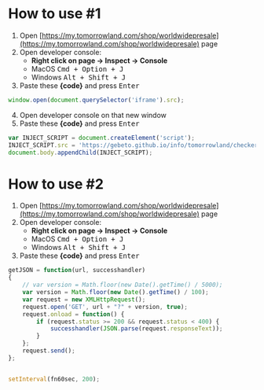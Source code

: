 # How to use #1

1. Open [https://my.tomorrowland.com/shop/worldwidepresale](https://my.tomorrowland.com/shop/worldwidepresale) page
2. Open developer console:
    - **Right click on page -> Inspect -> Console**
    - MacOS <kbd>Cmd + Option + J</kbd>
    - Windows <kbd>Alt + Shift + J</kbd>
3. Paste these **{code}** and press <kbd>Enter</kbd>
```javascript
window.open(document.querySelector('iframe').src);
```
4. Open developer console on that new window
5. Paste these **{code}** and press <kbd>Enter</kbd>
```javascript
var INJECT_SCRIPT = document.createElement('script');
INJECT_SCRIPT.src = 'https://gebeto.github.io/info/tomorrowland/checker.js';
document.body.appendChild(INJECT_SCRIPT);
```



# How to use #2

1. Open [https://my.tomorrowland.com/shop/worldwidepresale](https://my.tomorrowland.com/shop/worldwidepresale) page
2. Open developer console:
    - **Right click on page -> Inspect -> Console**
    - MacOS <kbd>Cmd + Option + J</kbd>
    - Windows <kbd>Alt + Shift + J</kbd>
3. Paste these **{code}** and press <kbd>Enter</kbd>
```javascript
getJSON = function(url, successhandler)
{
    // var version = Math.floor(new Date().getTime() / 5000);
    var version = Math.floor(new Date().getTime() / 100);
    var request = new XMLHttpRequest();
    request.open('GET', url + "?" + version, true);
    request.onload = function() {
        if (request.status >= 200 && request.status < 400) {
            successhandler(JSON.parse(request.responseText));
        }
    };
    request.send();
};


setInterval(fn60sec, 200);
```

